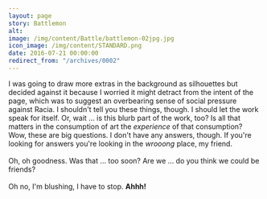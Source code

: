 ```yaml
---
layout: page
story: Battlemon
alt:
image: /img/content/Battle/battlemon-02jpg.jpg
icon_image: /img/content/STANDARD.png
date: 2016-07-21 00:00:00
redirect_from: "/archives/0002"
---
```



I was going to draw more extras in the background as silhouettes but decided against it because I worried it might detract from the intent of the page, which was to suggest an overbearing sense of social pressure against Racia. I shouldn't tell you these things, though. I should let the work speak for itself. Or, wait … is this blurb part of the work, too? Is all that matters in the consumption of art the *experience* of that consumption? Wow, these are big questions. I don't have any answers, though. If you're looking for answers you're looking in the *wrooong* place, my friend.
<br>
<br>Oh, oh goodness. Was that … too soon? Are we … do you think we could be friends?
<br>
<br>Oh no, I'm blushing, I have to stop. **Ahhh!**
